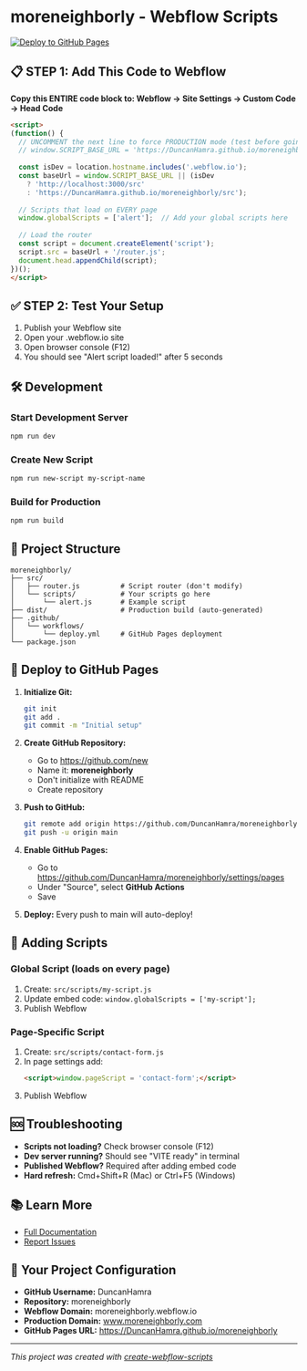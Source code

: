 # moreneighborly - Webflow Scripts

[![Deploy to GitHub Pages](https://github.com/DuncanHamra/moreneighborly/actions/workflows/deploy.yml/badge.svg)](https://github.com/DuncanHamra/moreneighborly/actions/workflows/deploy.yml)

## 📋 STEP 1: Add This Code to Webflow

**Copy this ENTIRE code block to: Webflow → Site Settings → Custom Code → Head Code**

```html
<script>
(function() {
  // UNCOMMENT the next line to force PRODUCTION mode (test before going live!)
  // window.SCRIPT_BASE_URL = 'https://DuncanHamra.github.io/moreneighborly/src';
  
  const isDev = location.hostname.includes('.webflow.io');
  const baseUrl = window.SCRIPT_BASE_URL || (isDev 
    ? 'http://localhost:3000/src' 
    : 'https://DuncanHamra.github.io/moreneighborly/src');
  
  // Scripts that load on EVERY page
  window.globalScripts = ['alert'];  // Add your global scripts here
  
  // Load the router
  const script = document.createElement('script');
  script.src = baseUrl + '/router.js';
  document.head.appendChild(script);
})();
</script>
```

## ✅ STEP 2: Test Your Setup

1. Publish your Webflow site
2. Open your .webflow.io site
3. Open browser console (F12)
4. You should see "Alert script loaded!" after 5 seconds

## 🛠 Development

### Start Development Server
```bash
npm run dev
```

### Create New Script
```bash
npm run new-script my-script-name
```

### Build for Production
```bash
npm run build
```

## 📁 Project Structure

```
moreneighborly/
├── src/
│   ├── router.js          # Script router (don't modify)
│   └── scripts/           # Your scripts go here
│       └── alert.js       # Example script
├── dist/                  # Production build (auto-generated)
├── .github/
│   └── workflows/
│       └── deploy.yml     # GitHub Pages deployment
└── package.json
```

## 🚢 Deploy to GitHub Pages

1. **Initialize Git:**
   ```bash
   git init
   git add .
   git commit -m "Initial setup"
   ```

2. **Create GitHub Repository:**
   - Go to https://github.com/new
   - Name it: **moreneighborly**
   - Don't initialize with README
   - Create repository

3. **Push to GitHub:**
   ```bash
   git remote add origin https://github.com/DuncanHamra/moreneighborly.git
   git push -u origin main
   ```

4. **Enable GitHub Pages:**
   - Go to https://github.com/DuncanHamra/moreneighborly/settings/pages
   - Under "Source", select **GitHub Actions**
   - Save

5. **Deploy:**
   Every push to main will auto-deploy!

## 📝 Adding Scripts

### Global Script (loads on every page)
1. Create: `src/scripts/my-script.js`
2. Update embed code: `window.globalScripts = ['my-script'];`
3. Publish Webflow

### Page-Specific Script
1. Create: `src/scripts/contact-form.js`
2. In page settings add:
   ```html
   <script>window.pageScript = 'contact-form';</script>
   ```
3. Publish Webflow

## 🆘 Troubleshooting

- **Scripts not loading?** Check browser console (F12)
- **Dev server running?** Should see "VITE ready" in terminal
- **Published Webflow?** Required after adding embed code
- **Hard refresh:** Cmd+Shift+R (Mac) or Ctrl+F5 (Windows)

## 📚 Learn More

- [Full Documentation](https://github.com/julianmemberstack/webflow-vibe-scripts)
- [Report Issues](https://github.com/julianmemberstack/webflow-vibe-scripts/issues)

## 🔧 Your Project Configuration

- **GitHub Username:** DuncanHamra
- **Repository:** moreneighborly
- **Webflow Domain:** moreneighborly.webflow.io
- **Production Domain:** www.moreneighborly.com
- **GitHub Pages URL:** https://DuncanHamra.github.io/moreneighborly

---

*This project was created with [create-webflow-scripts](https://www.npmjs.com/package/create-webflow-scripts)*
